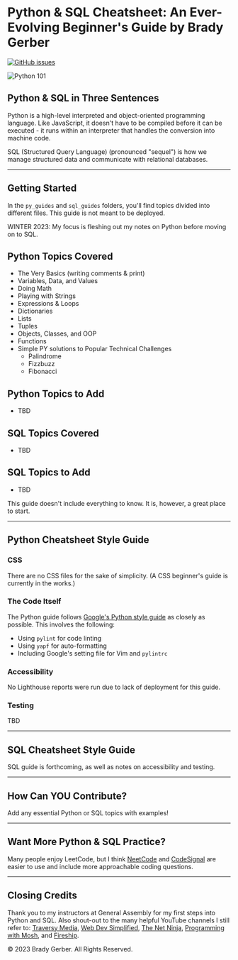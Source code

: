 # Python & SQL Cheatsheet: An Ever-Evolving Beginner's Guide by Brady Gerber

[![GitHub issues](https://img.shields.io/github/issues/bg-write/python-sql-cheatsheet?style=flat-square)](https://github.com/bg-write/python-sql-cheatsheet/issues)

![Python 101](https://doodleipsum.com/700?bg=825DEB&i=4dd5fd75c6118b7161fca2ffd991842a)

## Python & SQL in Three Sentences

Python is a high-level interpreted and object-oriented programming language. Like JavaScript, it doesn't have to be compiled before it can be executed - it runs within an interpreter that handles the conversion into machine code.

SQL (Structured Query Language) (pronounced "sequel") is how we manage structured data and communicate with relational databases.

---

## Getting Started

In the `py_guides` and `sql_guides` folders, you'll find topics divided into different files. This guide is not meant to be deployed.

WINTER 2023: My focus is fleshing out my notes on Python before moving on to SQL.

## Python Topics Covered

- The Very Basics (writing comments & print)
- Variables, Data, and Values
- Doing Math
- Playing with Strings
- Expressions & Loops
- Dictionaries
- Lists
- Tuples
- Objects, Classes, and OOP
- Functions
- Simple PY solutions to Popular Technical Challenges
  - Palindrome
  - Fizzbuzz
  - Fibonacci

## Python Topics to Add

- TBD

## SQL Topics Covered

- TBD

## SQL Topics to Add

- TBD

This guide doesn't include everything to know. It is, however, a great place to start.

---

## Python Cheatsheet Style Guide

### CSS

There are no CSS files for the sake of simplicity. (A CSS beginner's guide is currently in the works.)

### The Code Itself

The Python guide follows [Google's Python style guide](https://google.github.io/styleguide/pyguide.html) as closely as possible. This involves the following:

- Using `pylint` for code linting
- Using `yapf` for auto-formatting
- Including Google's setting file for Vim and `pylintrc`

### Accessibility

No Lighthouse reports were run due to lack of deployment for this guide.

### Testing

TBD

---

## SQL Cheatsheet Style Guide

SQL guide is forthcoming, as well as notes on accessibility and testing.

---

## How Can YOU Contribute?

Add any essential Python or SQL topics with examples!

---

## Want More Python & SQL Practice?

Many people enjoy LeetCode, but I think [NeetCode](https://neetcode.io/) and [CodeSignal](https://codesignal.com/) are easier to use and include more approachable coding questions.

---

## Closing Credits

Thank you to my instructors at General Assembly for my first steps into Python and SQL. Also shout-out to the many helpful YouTube channels I still refer to: [Traversy Media](https://www.youtube.com/c/TraversyMedia), [Web Dev Simplified](https://www.youtube.com/c/WebDevSimplified), [The Net Ninja](https://www.youtube.com/c/TheNetNinja), [Programming with Mosh](https://www.youtube.com/c/programmingwithmosh), and [Fireship](https://www.youtube.com/watch?v=DHjqpvDnNGE).

© 2023 Brady Gerber. All Rights Reserved.

